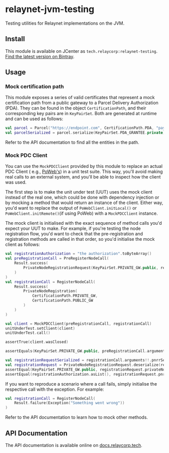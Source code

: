 # relaynet-jvm-testing

Testing utilities for Relaynet implementations on the JVM.

## Install

This module is available on JCenter as `tech.relaycorp:relaynet-testing`. [Find the latest version on Bintray](https://bintray.com/relaycorp/maven/tech.relaycorp.relaynet.testing).

## Usage

### Mock certification path

This module exposes a series of valid certificates that represent a mock certification path from a public gateway to a Parcel Delivery Authorization (PDA). They can be found in the object `CertificationPath`, and their corresponding key pairs are in `KeyPairSet`. Both are generated at runtime and can be used as follows:

```kotlin
val parcel = Parcel("https://endpoint.com", CertificationPath.PDA, "payload".toByteArray())
val parcelSerialized = parcel.serialize(KeyPairSet.PDA_GRANTEE.private)
```

Refer to the API documentation to find all the entities in the path.

### Mock PDC Client

You can use the `MockPDCClient` provided by this module to replace an actual PDC Client (
e.g., [PoWeb's](https://github.com/relaycorp/relaynet-poweb-jvm)) in a unit test suite. This way,
you'll avoid making real calls to an external system, and you'll be able to inspect how the client
was used.

The first step is to make the unit under test (UUT) uses the mock client instead of the real one,
which could be done with dependency injection or by mocking a method that would return an instance
of the client. Either way, you'd want to replace the output of `PoWebClient.initLocal()`
or `PoWebClient.initRemote()`(if using PoWeb) with a `MockPDCClient` instance.

The mock client is initialised with the exact sequence of method calls you'd expect your UUT to
make. For example, if you're testing the node registration flow, you'd want to check that the
pre-registration and registration methods are called in that order, so you'd initialise the mock
client as follows:

```kotlin
val registrationAuthorization = "the authorization".toByteArray()
val preRegistrationCall = PreRegisterNodeCall(
    Result.success(
        PrivateNodeRegistrationRequest(KeyPairSet.PRIVATE_GW.public, registrationAuthorization)
    )
)
val registrationCall = RegisterNodeCall(
    Result.success(
        PrivateNodeRegistration(
            CertificationPath.PRIVATE_GW,
            CertificationPath.PUBLIC_GW
        )
    )
)

val client = MockPDCClient(preRegistrationCall, registrationCall)
unitUnderTest.setClient(client)
unitUnderTest.call()

assertTrue(client.wasClosed)

assertEquals(KeyPairSet.PRIVATE_GW.public, preRegistrationCall.arguments.nodePublicKey)

val registrationRequestSerialized = registrationCall.arguments!!.pnrrSerialized
val registrationRequest = PrivateNodeRegistrationRequest.deserialize(registrationRequestSerialized)
assertEqual(KeyPairSet.PRIVATE_GW.public, registrationRequest.privateNodePublicKey)
assertEqual(registrationAuthorization.asList(), registrationRequest.pnraSerialized.asList())
```

If you want to reproduce a scenario where a call fails, simply initialise the respective call with the exception. For example:

```kotlin
val registrationCall = RegisterNodeCall(
    Result.failure(Exception("Something went wrong"))
)
```

Refer to the API documentation to learn how to mock other methods.

## API Documentation

The API documentation is available online
on [docs.relaycorp.tech](https://docs.relaycorp.tech/relaynet-jvm-testing/).
